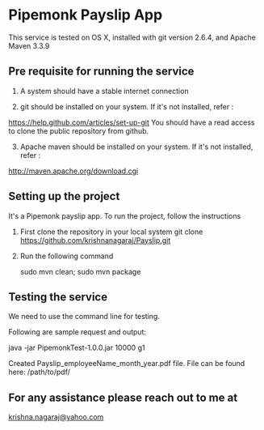 Pipemonk Payslip App
=========

This service is tested on OS X, installed with git version 2.6.4, and Apache Maven 3.3.9

Pre requisite for running the service
-------------------------------------

1) A system should have a stable internet connection

2) git should be installed on your system. If it's not installed, refer :

https://help.github.com/articles/set-up-git
You should have a read access to clone the public repository from github.

3) Apache maven should be installed on your system. If it's not installed, refer :

 http://maven.apache.org/download.cgi
 
Setting up the project
----------------------

It's a Pipemonk payslip app. To run the project, follow the instructions

1) First clone the repository in your local system
   git clone https://github.com/krishnanagaraj/Payslip.git
   
2) Run the following command

   sudo mvn clean; sudo mvn package
   
Testing the service
-------------------

We need to use the command line for testing.

Following are sample request and output:

java -jar PipemonkTest-1.0.0.jar 10000 g1

Created Payslip_employeeName_month_year.pdf file. File can be found here: /path/to/pdf/

For any assistance please reach out to me at
--------------------------------------------

krishna.nagaraj@yahoo.com
